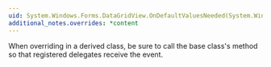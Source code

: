 ```yaml
---
uid: System.Windows.Forms.DataGridView.OnDefaultValuesNeeded(System.Windows.Forms.DataGridViewRowEventArgs)
additional_notes.overrides: *content
---
```


<p>When overriding <xref href="System.Windows.Forms.DataGridView.OnDefaultValuesNeeded(System.Windows.Forms.DataGridViewRowEventArgs)"></xref> in a derived class, be sure to call the base class's <xref href="System.Windows.Forms.DataGridView.OnDefaultValuesNeeded(System.Windows.Forms.DataGridViewRowEventArgs)"></xref> method so that registered delegates receive the event.</p>


